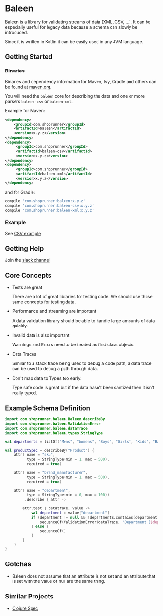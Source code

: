 # Baleen

Baleen is a library for validating streams of data (XML, CSV, ...).  It can be especially useful for 
legacy data because a schema can slowly be introduced.

Since it is written in Kotlin it can be easily used in any JVM language.

## Getting Started

### Binaries
Binaries and dependency information for Maven, Ivy, Gradle and others can be found at [maven.org](http://search.maven.org).

You will need the `baleen` core for describing the data and one or more parsers `baleen-csv` or `baleen-xml`.

Example for Maven:

```xml
<dependency>
    <groupId>com.shoprunner</groupId>
    <artifactId>baleen</artifactId>
    <version>x.y.z</version>
</dependency>
<dependency>
     <groupId>com.shoprunner</groupId>
     <artifactId>baleen-csv</artifactId>
     <version>x.y.z</version>
</dependency>
<dependency>
     <groupId>com.shoprunner</groupId>
     <artifactId>baleen-xml</artifactId>
     <version>x.y.z</version>
</dependency>
```
and for Gradle:

```groovy
compile 'com.shoprunner:baleen:x.y.z'
compile 'com.shoprunner:baleen-csv:x.y.z'
compile 'com.shoprunner:baleen-xml:x.y.z'
```

### Example

See [CSV example](baleen-csv/src/test/kotlin/com/shoprunner/baleen/csv/Example.kt)

## Getting Help

Join the [slack channel](https://join.slack.com/t/baleen-validation/signup)

## Core Concepts

- Tests are great

  There are a lot of great libraries for testing code.  We should use those same concepts for testing 
  data.

- Performance and streaming are important

  A data validation library should be able to handle large amounts of data quickly.

- Invalid data is also important

  Warnings and Errors need to be treated as first class objects.

- Data Traces
  
  Similar to a stack trace being used to debug a code path, a data trace can be used to debug a 
  path through data. 

- Don't map data to Types too early.

  Type safe code is great but if the data hasn't been santized then it isn't really typed.  

## Example Schema Definition

```kotlin
import com.shoprunner.baleen.Baleen.describeBy
import com.shoprunner.baleen.ValidationError
import com.shoprunner.baleen.dataTrace
import com.shoprunner.baleen.types.StringType

val departments = listOf("Mens", "Womens", "Boys", "Girls", "Kids", "Baby & Toddler")

val productSpec = describeBy("Product") {
    attr( name = "sku",
          type = StringType(min = 1, max = 500),
          required = true)

    attr( name = "brand_manufacturer",
          type = StringType(min = 1, max = 500),
          required = true)

    attr( name = "department",
          type = StringType(min = 0, max = 100))
         .describe { attr ->

        attr.test { datatrace, value ->
            val department = value["department"]
            if (department != null && !departments.contains(department)) {
                sequenceOf(ValidationError(dataTrace, "Department ($department) is not a valid value.", value))
            } else {
                sequenceOf()
            }
        }
    }
}
```


## Gotchas

- Baleen does not assume that an attribute is not set and an attribute that is set with the value of null are the same thing.

## Similar Projects

- [Clojure Spec](https://clojure.org/guides/spec)
